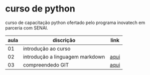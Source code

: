 # curso de python

curso de capacitação python ofertado pelo programa inovatech em parceria com SENAI.

|aula| discrição|link
|-|-|-|
|01| introdução ao curso||
|02| introdução a linguagem markdown|[aqui](aulaMardown.md)|
|03| compreendedo GIT|[aqui](aulaGit.md)|